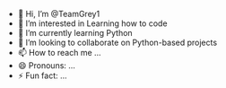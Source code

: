 - 👋 Hi, I’m @TeamGrey1
- 👀 I’m interested in Learning how to code
- 🌱 I’m currently learning Python
- 💞️ I’m looking to collaborate on Python-based projects
- 📫 How to reach me ...
- 😄 Pronouns: ...
- ⚡ Fun fact: ...

<!---
TeamGrey1/TeamGrey1 is a ✨ special ✨ repository because its `README.md` (this file) appears on your GitHub profile.
You can click the Preview link to take a look at your changes.
--->
